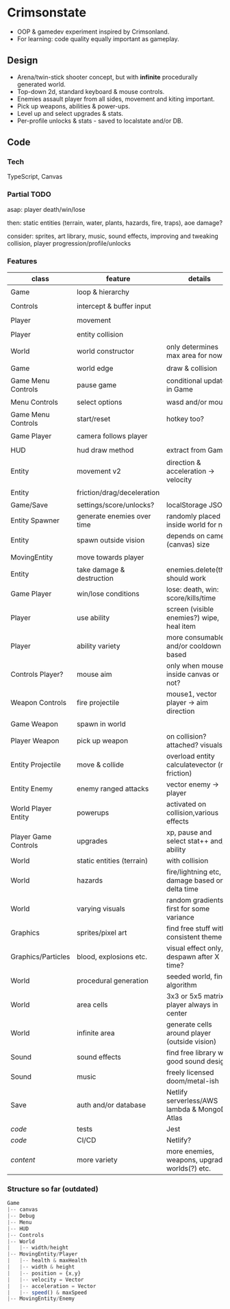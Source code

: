 # Crimsonstate

- OOP &amp; gamedev experiment inspired by Crimsonland.
- For learning: code quality equally important as gameplay.

## Design

- Arena/twin-stick shooter concept, but with **infinite** procedurally generated world.
- Top-down 2d, standard keyboard & mouse controls.
- Enemies assault player from all sides, movement and kiting important.
- Pick up weapons, abilities & power-ups.
- Level up and select upgrades & stats.
- Per-profile unlocks & stats - saved to localstate and/or DB.

## Code

### Tech

TypeScript, Canvas

### Partial TODO

asap: player death/win/lose

then: static entities (terrain, water, plants, hazards, fire, traps), aoe damage?

consider: sprites, art library, music, sound effects, improving and tweaking collision, player progression/profile/unlocks

### Features

| class                | feature                    | details                                         | status             |
| -------------------- | -------------------------- | ----------------------------------------------- | ------------------ |
| Game                 | loop & hierarchy           |                                                 | :heavy_check_mark: |
| Controls             | intercept & buffer input   |                                                 | :heavy_check_mark: |
| Player               | movement                   |                                                 | :heavy_check_mark: |
| Player               | entity collision           |                                                 | :heavy_check_mark: |
| World                | world constructor          | only determines max area for now                | :heavy_check_mark: |
| Game                 | world edge                 | draw & collision                                | :heavy_check_mark: |
| Game Menu Controls   | pause game                 | conditional update in Game                      | :heavy_check_mark: |
| Menu Controls        | select options             | wasd and/or mouse                               | :heavy_check_mark: |
| Game Menu Controls   | start/reset                | hotkey too?                                     | :heavy_check_mark: |
| Game Player          | camera follows player      |                                                 | :heavy_check_mark: |
| HUD                  | hud draw method            | extract from Game                               | :heavy_check_mark: |
| Entity               | movement v2                | direction & acceleration -> velocity            | :heavy_check_mark: |
| Entity               | friction/drag/deceleration |                                                 | :heavy_check_mark: |
| Game/Save            | settings/score/unlocks?    | localStorage JSON                               |                    |
| Entity Spawner       | generate enemies over time | randomly placed inside world for now            | :heavy_check_mark: |
| Entity               | spawn outside vision       | depends on camera (canvas) size                 | :heavy_check_mark: |
| MovingEntity         | move towards player        |                                                 | :heavy_check_mark: |
| Entity               | take damage & destruction  | enemies.delete(this) should work                | :heavy_check_mark: |
| Game Player          | win/lose conditions        | lose: death, win: score/kills/time              |                    |
| Player               | use ability                | screen (visible enemies?) wipe, heal item       | :heavy_check_mark: |
| Player               | ability variety            | more consumables and/or cooldown based          |                    |
| Controls Player?     | mouse aim                  | only when mouse inside canvas or not?           | :heavy_check_mark: |
| Weapon Controls      | fire projectile            | mouse1, vector player -> aim direction          | :heavy_check_mark: |
| Game Weapon          | spawn in world             |                                                 | :heavy_check_mark: |
| Player Weapon        | pick up weapon             | on collision? attached? visuals?                | :heavy_check_mark: |
| Entity Projectile    | move & collide             | overload entity calculatevector (no friction)   | :heavy_check_mark: |
| Entity Enemy         | enemy ranged attacks       | vector enemy -> player                          | :heavy_check_mark: |
| World Player Entity  | powerups                   | activated on collision,various effects          |                    |
| Player Game Controls | upgrades                   | xp, pause and select stat++ and/or ability      |                    |
| World                | static entities (terrain)  | with collision                                  |                    |
| World                | hazards                    | fire/lightning etc, damage based on delta time  |                    |
| World                | varying visuals            | random gradients at first for some variance     |                    |
| Graphics             | sprites/pixel art          | find free stuff with consistent theme           |                    |
| Graphics/Particles   | blood, explosions etc.     | visual effect only, despawn after X time?       |                    |
| World                | procedural generation      | seeded world, find algorithm                    |                    |
| World                | area cells                 | 3x3 or 5x5 matrix, player always in center      |                    |
| World                | infinite area              | generate cells around player (outside vision)   |                    |
| Sound                | sound effects              | find free library with good sound design        |                    |
| Sound                | music                      | freely licensed doom/metal-ish                  | :heavy_check_mark: |
| Save                 | auth and/or database       | Netlify serverless/AWS lambda & MongoDB Atlas   |                    |
| _code_               | tests                      | Jest                                            |                    |
| _code_               | CI/CD                      | Netlify?                                        |                    |
| _content_            | more variety               | more enemies, weapons, upgrades, worlds(?) etc. |                    |

### Structure so far (outdated)

```js
Game
|-- canvas
|-- Debug
|-- Menu
|-- HUD
|-- Controls
|-- World
|   |-- width/height
|-- MovingEntity/Player
|   |-- health & maxHealth
|   |-- width & height
|   |-- position = {x,y}
|   |-- velocity = Vector
|   |-- acceleration = Vector
|   |-- speed() & maxSpeed
|-- MovingEntity/Enemy
```
